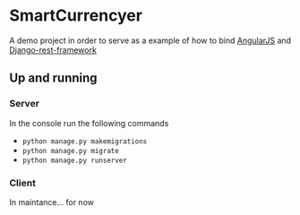 # SmartCurrencyer

A demo project in order to serve as a example of how to bind [AngularJS](https://angular.io/) and [Django-rest-framework](http://www.django-rest-framework.org/)


## Up and running

### Server

In the console run the following commands

+ `python manage.py makemigrations`
+ `python manage.py migrate`
+ `python manage.py runserver`

### Client

In maintance... for now